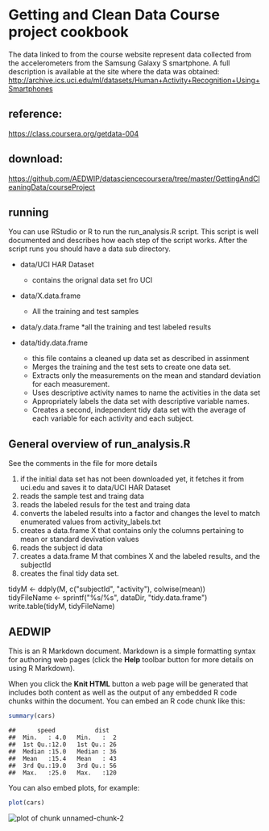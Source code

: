 Getting and Clean Data Course project cookbook
========================================================
The data linked to from the course website represent data collected from the accelerometers from the Samsung 
Galaxy S smartphone. A full description is available at the site where the data was obtained: 
http://archive.ics.uci.edu/ml/datasets/Human+Activity+Recognition+Using+Smartphones 

## reference:
https://class.coursera.org/getdata-004

## download:
https://github.com/AEDWIP/datasciencecoursera/tree/master/GettingAndCleaningData/courseProject

## running
You can use RStudio or R to run the run_analysis.R script. This script is well documented and describes how
each step of the script works. After the script runs you should have a data sub directory.

* data/UCI HAR Dataset 
  * contains the orignal data set fro UCI
  
* data/X.data.frame 
  * All the training and test samples
* data/y.data.frame
  *all the training and test labeled results

* data/tidy.data.frame
  * this file contains a cleaned up data set as described in assinment
  * Merges the training and the test sets to create one data set.
  * Extracts only the measurements on the mean and standard deviation for each measurement. 
  * Uses descriptive activity names to name the activities in the data set
  * Appropriately labels the data set with descriptive variable names. 
  * Creates a second, independent tidy data set with the average of each variable for each activity and each subject. 

## General overview of run_analysis.R
See the comments in the file for more details
1. if the initial data set has not been downloaded yet, it fetches it from uci.edu and saves it to data/UCI HAR Dataset 
2. reads the sample test and traing data
3. reads the labeled resuls for the test and traing data
4. converts the labeled results into a factor and changes the level to match enumerated values from activity_labels.txt
5. creates a data.frame X that contains only the columns pertaining to mean or standard devivation values 
6. reads the subject id data
7. creates a data.frame M that combines X and the labeled results, and the subjectId
8. creates the final tidy data set. 


tidyM <- ddply(M, c("subjectId", "activity"), colwise(mean)) <br/>
tidyFileName <- sprintf("%s/%s", dataDir, "tidy.data.frame") <br />
write.table(tidyM, tidyFileName) <br />

## AEDWIP
This is an R Markdown document. Markdown is a simple formatting syntax for authoring web pages (click the **Help** toolbar button for more details on using R Markdown).

When you click the **Knit HTML** button a web page will be generated that includes both content as well as the output of any embedded R code chunks within the document. You can embed an R code chunk like this:


```r
summary(cars)
```

```
##      speed           dist    
##  Min.   : 4.0   Min.   :  2  
##  1st Qu.:12.0   1st Qu.: 26  
##  Median :15.0   Median : 36  
##  Mean   :15.4   Mean   : 43  
##  3rd Qu.:19.0   3rd Qu.: 56  
##  Max.   :25.0   Max.   :120
```

You can also embed plots, for example:


```r
plot(cars)
```

![plot of chunk unnamed-chunk-2](figure/unnamed-chunk-2.png) 


